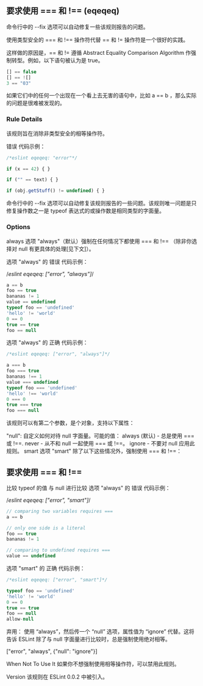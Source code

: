 ## 要求使用 === 和 !== (eqeqeq)

命令行中的 --fix 选项可以自动修复一些该规则报告的问题。

使用类型安全的 === 和 !== 操作符代替 == 和 != 操作符是一个很好的实践。

这样做的原因是，== 和 != 遵循 Abstract Equality Comparison Algorithm 作强制转型。例如，以下语句被认为是 true。

```js
[] == false
[] == ![]
3 == "03"
```

如果它们中的任何一个出现在一个看上去无害的语句中，比如 a == b ，那么实际的问题是很难被发现的。

### Rule Details
该规则旨在消除非类型安全的相等操作符。

错误 代码示例：
```js
/*eslint eqeqeq: "error"*/

if (x == 42) { }

if ("" == text) { }

if (obj.getStuff() != undefined) { }
```

命令行中的 --fix 选项可以自动修复该规则报告的一些问题。该规则唯一问题是只修复操作数之一是 typeof 表达式的或操作数是相同类型的字面量。

### Options
always
选项 "always"（默认）强制在任何情况下都使用 === 和 !== （除非你选择对 null 有更具体的处理[见下文]）。

选项 "always" 的 错误 代码示例：

/*eslint eqeqeq: ["error", "always"]*/
```js
a == b
foo == true
bananas != 1
value == undefined
typeof foo == 'undefined'
'hello' != 'world'
0 == 0
true == true
foo == null
```

选项 "always" 的 正确 代码示例：
```js
/*eslint eqeqeq: ["error", "always"]*/

a === b
foo === true
bananas !== 1
value === undefined
typeof foo === 'undefined'
'hello' !== 'world'
0 === 0
true === true
foo === null
```

该规则可以有第二个参数，是个对象，支持以下属性：

"null": 自定义如何对待 null 字面量。可能的值：
always (默认) - 总是使用 === 或 !==.
never - 从不和 null 一起使用 === 或 !==。
ignore - 不要对 null 应用此规则。
smart
选项 "smart" 除了以下这些情况外，强制使用 === 和 !==：

## 要求使用 === 和 !==
比较 typeof 的值
与 null 进行比较
选项 "always" 的 错误 代码示例：

/*eslint eqeqeq: ["error", "smart"]*/
```js
// comparing two variables requires ===
a == b

// only one side is a literal
foo == true
bananas != 1

// comparing to undefined requires ===
value == undefined
```

选项 "smart" 的 正确 代码示例：
```js
/*eslint eqeqeq: ["error", "smart"]*/

typeof foo == 'undefined'
'hello' != 'world'
0 == 0
true == true
foo == null
allow-null
```
弃用： 使用 “always”，然后传一个 “null” 选项，属性值为 “ignore” 代替。这将告诉 ESLint 除了与 null 字面量进行比较时，总是强制使用绝对相等。

["error", "always", {"null": "ignore"}]

When Not To Use It
如果你不想强制使用相等操作符，可以禁用此规则。

Version
该规则在 ESLint 0.0.2 中被引入。
